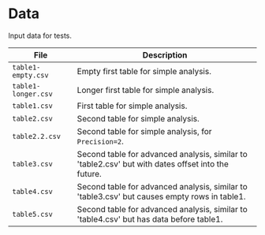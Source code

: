 # Data #

Input data for tests.

| **File** | **Description** |
| -- | -- |
| `table1-empty.csv` | Empty first table for simple analysis. |
| `table1-longer.csv` | Longer first table for simple analysis. |
| `table1.csv` | First table for simple analysis. |
| `table2.csv` | Second table for simple analysis. |
| `table2.2.csv` | Second table for simple analysis, for `Precision=2`. |
| `table3.csv` | Second table for advanced analysis, similar to 'table2.csv' but with dates offset into the future. |
| `table4.csv` | Second table for advanced analysis, similar to 'table3.csv' but causes empty rows in table1. |
| `table5.csv` | Second table for advanced analysis, similar to 'table4.csv' but has data before table1. |
